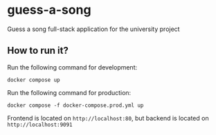 # guess-a-song

Guess a song full-stack application for the university project

## How to run it?

Run the following command for development:

```plain
docker compose up
```

Run the following command for production:

```plain
docker compose -f docker-compose.prod.yml up
```

Frontend is located on `http://localhost:80`, but backend is located on `http://localhost:9091`

